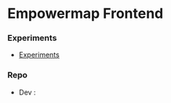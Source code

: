 # Empowermap Frontend

### Experiments

- [Experiments](https://github.com/DainPark-web/empowermap_vis_experiment)

### Repo

- Dev :
